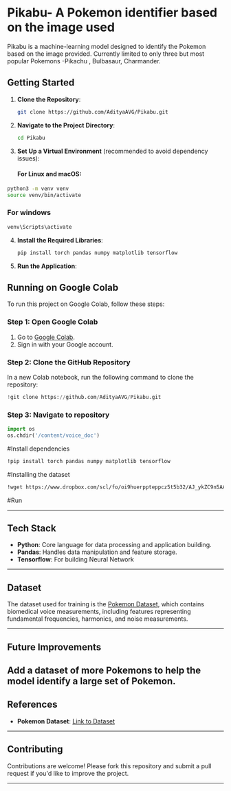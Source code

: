 # **Pikabu- A Pokemon identifier based on the image used**

Pikabu is a machine-learning model designed to identify the Pokemon based on the image provided. Currently limited to only three but most popular Pokemons -Pikachu , Bulbasaur, Charmander.

## **Getting Started**

1. **Clone the Repository**:
    ```bash
    git clone https://github.com/AdityaAVG/Pikabu.git
    ```
2. **Navigate to the Project Directory**:
    ```bash
    cd Pikabu
    ```
3. **Set Up a Virtual Environment** (recommended to avoid dependency issues):
    #### **For Linux and macOS**:
```bash
python3 -m venv venv
source venv/bin/activate
```
### For windows
```bash
venv\Scripts\activate
```
4. **Install the Required Libraries**:
    ```bash
    pip install torch pandas numpy matplotlib tensorflow

    ```
5. **Run the Application**:

## **Running on Google Colab**

To run this project on Google Colab, follow these steps:

### **Step 1: Open Google Colab**
1. Go to [Google Colab](https://colab.research.google.com/).
2. Sign in with your Google account.

### **Step 2: Clone the GitHub Repository**
In a new Colab notebook, run the following command to clone the repository:

```python
!git clone https://github.com/AdityaAVG/Pikabu.git
```

### **Step 3: Navigate to repository**
```python
import os
os.chdir('/content/voice_doc')
```
#Install dependencies
```bash
!pip install torch pandas numpy matplotlib tensorflow
```

#Installing the dataset 
```bash
!wget https://www.dropbox.com/scl/fo/oi9huerppteppcz5t5b32/AJ_ykZC9n5AA0BJat_LlnYI?rlkey=uas4cay1272poo2jc6gf0n5rp&e=2&st=7v2lw3ud O -data
```


#Run



---

## **Tech Stack**

- **Python**: Core language for data processing and application building.
- **Pandas**: Handles data manipulation and feature storage.
- **Tensorflow**: For building Neural Network 

---

## **Dataset**

The dataset used for training is the [Pokemon Dataset](https://www.dropbox.com/scl/fo/oi9huerppteppcz5t5b32/AJ_ykZC9n5AA0BJat_LlnYI?rlkey=uas4cay1272poo2jc6gf0n5rp&e=2&st=7v2lw3ud), which contains biomedical voice measurements, including features representing fundamental frequencies, harmonics, and noise measurements.

---


## **Future Improvements**

Add a dataset of more Pokemons to help the model identify a large set of Pokemon.
---

## **References**

- **Pokemon Dataset**: [Link to Dataset](https://www.dropbox.com/scl/fo/oi9huerppteppcz5t5b32/AJ_ykZC9n5AA0BJat_LlnYI?rlkey=uas4cay1272poo2jc6gf0n5rp&e=2&st=7v2lw3ud)

---

## **Contributing**

Contributions are welcome! Please fork this repository and submit a pull request if you'd like to improve the project.

---
